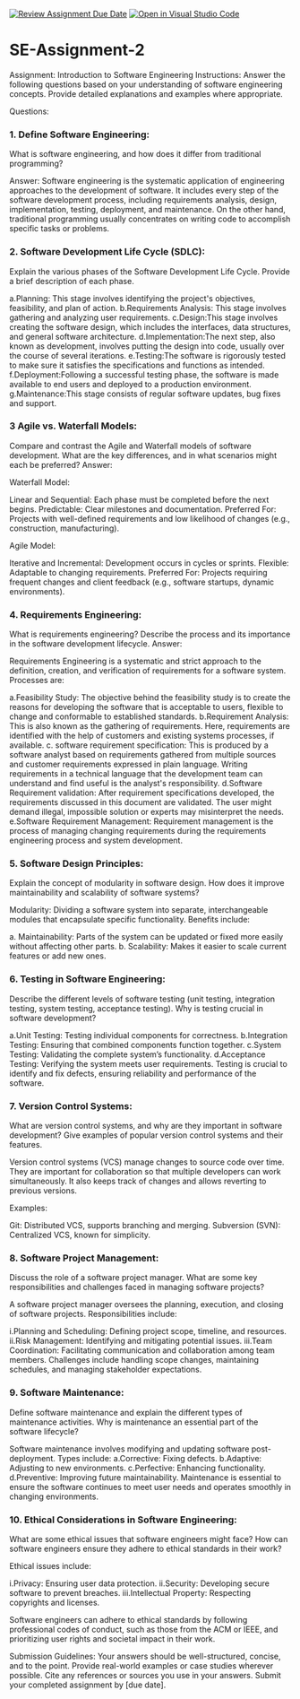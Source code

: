[![Review Assignment Due Date](https://classroom.github.com/assets/deadline-readme-button-24ddc0f5d75046c5622901739e7c5dd533143b0c8e959d652212380cedb1ea36.svg)](https://classroom.github.com/a/-ucQIGTc)
[![Open in Visual Studio Code](https://classroom.github.com/assets/open-in-vscode-718a45dd9cf7e7f842a935f5ebbe5719a5e09af4491e668f4dbf3b35d5cca122.svg)](https://classroom.github.com/online_ide?assignment_repo_id=15173160&assignment_repo_type=AssignmentRepo)
# SE-Assignment-2

Assignment: Introduction to Software Engineering
Instructions:
Answer the following questions based on your understanding of software engineering concepts. Provide detailed explanations and examples where appropriate.

Questions:
### 1. Define Software Engineering:

What is software engineering, and how does it differ from traditional programming?

Answer: Software engineering is the systematic application of engineering approaches to the development of software. It includes every step of the software development process, including requirements analysis, design, implementation, testing, deployment, and maintenance. On the other hand, traditional programming usually concentrates on writing code to accomplish specific tasks or problems.





### 2. Software Development Life Cycle (SDLC):

Explain the various phases of the Software Development Life Cycle. Provide a brief description of each phase.


a.Planning: This stage involves identifying the project's objectives, feasibility, and plan of action.
b.Requirements Analysis: This stage involves gathering and analyzing user requirements.
c.Design:This stage involves creating the software design, which includes the interfaces, data structures, and general software architecture.
d.Implementation:The next step, also known as development, involves putting the design into code, usually over the course of several iterations.
e.Testing:The software is rigorously tested to make sure it satisfies the specifications and functions as intended.
f.Deployment:Following a successful testing phase, the software is made available to end users and deployed to a production environment.
g.Maintenance:This stage consists of regular software updates, bug fixes and support.





### 3 Agile vs. Waterfall Models:
Compare and contrast the Agile and Waterfall models of software development. What are the key differences, and in what scenarios might each be preferred?
Answer:

Waterfall Model:

Linear and Sequential: Each phase must be completed before the next begins.
Predictable: Clear milestones and documentation.
Preferred For: Projects with well-defined requirements and low likelihood of changes (e.g., construction, manufacturing).

Agile Model:

Iterative and Incremental: Development occurs in cycles or sprints.
Flexible: Adaptable to changing requirements.
Preferred For: Projects requiring frequent changes and client feedback (e.g., software startups, dynamic environments).




### 4. Requirements Engineering:

What is requirements engineering? Describe the process and its importance in the software development lifecycle.
Answer:


Requirements Engineering is a systematic and strict approach to the definition, creation, and verification of requirements for a software system.
Processes are: 

a.Feasibility Study: The objective behind the feasibility study is to create the reasons for developing the software that is acceptable to users, flexible to change and conformable to established standards.
b.Requirement Analysis: This is also known as the gathering of requirements. Here, requirements are identified with the help of customers and existing systems processes, if available.
c. software requirement specification: This is produced by a software analyst based on requirements gathered from multiple sources and customer requirements expressed in plain language. Writing requirements in a technical language that the development team can understand and find useful is the analyst's responsibility.
d.Software Requirement validation: After requirement specifications developed, the requirements discussed in this document are validated. The user might demand illegal, impossible solution or experts may misinterpret the needs. 
e.Software Requirement Management: Requirement management is the process of managing changing requirements during the requirements engineering process and system development.


### 5. Software Design Principles:

Explain the concept of modularity in software design. How does it improve maintainability and scalability of software systems?

Modularity: Dividing a software system into separate, interchangeable modules that encapsulate specific functionality. Benefits include:

a. Maintainability: Parts of the system can be updated or fixed more easily without affecting other parts.
b. Scalability: Makes it easier to scale current features or add new ones.

### 6. Testing in Software Engineering:

Describe the different levels of software testing (unit testing, integration testing, system testing, acceptance testing). Why is testing crucial in software development?

a.Unit Testing: Testing individual components for correctness.
b.Integration Testing: Ensuring that combined components function together.
c.System Testing: Validating the complete system’s functionality.
d.Acceptance Testing: Verifying the system meets user requirements.
Testing is crucial to identify and fix defects, ensuring reliability and performance of the software.



### 7. Version Control Systems:

What are version control systems, and why are they important in software development? Give examples of popular version control systems and their features.


Version control systems (VCS) manage changes to source code over time. They are important for collaboration so that multiple developers can work simultaneously.
It also keeps track of changes and allows reverting to previous versions.

Examples:

Git: Distributed VCS, supports branching and merging.
Subversion (SVN): Centralized VCS, known for simplicity.

### 8. Software Project Management:

Discuss the role of a software project manager. What are some key responsibilities and challenges faced in managing software projects?

A software project manager oversees the planning, execution, and closing of software projects. Responsibilities include:

i.Planning and Scheduling: Defining project scope, timeline, and resources.
ii.Risk Management: Identifying and mitigating potential issues.
iii.Team Coordination: Facilitating communication and collaboration among team members.
Challenges include handling scope changes, maintaining schedules, and managing stakeholder expectations.



### 9. Software Maintenance:

Define software maintenance and explain the different types of maintenance activities. Why is maintenance an essential part of the software lifecycle?

Software maintenance involves modifying and updating software post-deployment. Types include:
a.Corrective: Fixing defects.
b.Adaptive: Adjusting to new environments.
c.Perfective: Enhancing functionality.
d.Preventive: Improving future maintainability.
Maintenance is essential to ensure the software continues to meet user needs and operates smoothly in changing environments.



### 10. Ethical Considerations in Software Engineering:

What are some ethical issues that software engineers might face? How can software engineers ensure they adhere to ethical standards in their work?


Ethical issues include:

i.Privacy: Ensuring user data protection.
ii.Security: Developing secure software to prevent breaches.
iii.Intellectual Property: Respecting copyrights and licenses.

Software engineers can adhere to ethical standards by following professional codes of conduct, such as those from the ACM or IEEE, and prioritizing user rights and societal impact in their work.



Submission Guidelines:
Your answers should be well-structured, concise, and to the point.
Provide real-world examples or case studies wherever possible.
Cite any references or sources you use in your answers.
Submit your completed assignment by [due date].

